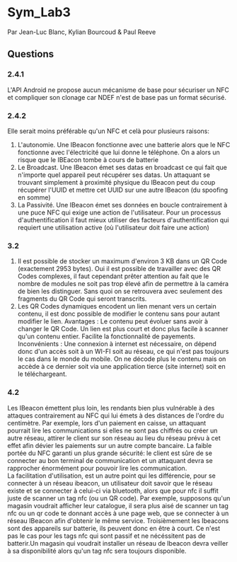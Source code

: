 # Sym_Lab3
Par Jean-Luc Blanc, Kylian Bourcoud & Paul Reeve

## Questions

### 2.4.1
L'API Android ne propose aucun mécanisme de base pour sécuriser un NFC et
compliquer son clonage car NDEF n'est de base pas un format sécurisé.


### 2.4.2
Elle serait moins préférable qu'un NFC et celà pour plusieurs raisons:
1. L'autonomie. Une IBeacon fonctionne avec une batterie alors que le NFC fonctionne avec l'électricité que lui donne le téléphone. On a alors un risque que le IBEacon tombe à cours de batterie
2. Le Broadcast. Une IBeacon émet ses datas en broadcast ce qui fait 
que n'importe quel appareil peut récupérer ses datas. Un attaquant se trouvant simplement à proximité physique du IBeacon peut du coup récupérer l'UUID
et mettre cet UUID sur une autre IBeacon (du spoofing en somme)
3. La Passivité. Une IBeacon émet ses données en boucle contrairement
à une puce NFC qui exige une action de l'utilisateur. Pour un processus d'authentification il faut mieux utiliser des facteurs d'authentification qui requiert une utilisation active (où l'utilisateur doit faire une action)



### 3.2

1. Il est possible de stocker un maximum d'environ 3 KB dans un QR Code (exactement 2953 bytes). Oui il est possible de travailler avec des QR Codes complexes, il faut cependant prêter attention au fait que le nombre de modules ne soit pas trop élevé afin de permettre à la caméra de bien les distinguer. Sans quoi on se retrouvera avec seulement des fragments du QR Code qui seront transcrits.
2. Les QR Codes dynamiques encodent un lien menant vers un certain contenu, il est donc possible de modifier le contenu sans pour autant modifier le lien.
   Avantages : Le contenu peut évoluer sans avoir à changer le QR Code. Un lien est plus court et donc plus facile à scanner qu'un contenu entier. Facilite la fonctionnalité de payements.
   Inconvénients : Une connexion à internet est nécessaire, on dépend donc d'un accès soit à un WI-FI soit au réseau, ce qui n'est pas toujours le cas dans le monde du mobile. On ne décode plus le contenu mais on accède à ce dernier soit via une application tierce (site internet) soit en le téléchargeant.



### 4.2
Les IBeacon émettent plus loin, les rendants bien plus vulnérable à des attaques contrairement au NFC qui lui émets à des distances de l'ordre du centimètre. 
Par exemple, lors d'un paiement en caisse, un attaquant pourrait lire les communications si elles ne sont pas chiffrés ou créer un autre réseau, attirer le client sur son réseau au lieu du réseau prévu à cet effet afin dévier les paiements sur un autre compte bancaire. La faible portée du NFC garanti un plus grande sécurité: le client est sûre de se connecter au bon terminal de communication et un attaquant devra se rapprocher énormément pour pouvoir lire les communication.  
La facilitation d'utilisation, est un autre point qui les différencie, pour se connecter à un réseau ibeacon, un utilisateur doit savoir que le réseau existe et se connecter à celui-ci via bluetooth, alors que pour nfc il suffit juste de scanner un tag nfc (ou un QR code). 
Par exemple, supposons qu'un magasin voudrait afficher leur catalogue, il sera plus aisé de scanner un tag nfc ou un qr code te donnant accès à une page web, que se connecter à un réseau IBeacon afin d'obtenir le même service.
Troisièmement les Ibeacons sont des appareils sur batterie, ils peuvent donc en être à court. Ce n'est pas le cas pour les tags nfc qui sont passif et ne nécéssitent pas de batterir.Un magasin qui voudrait installer un réseau de Ibeacon devra veiller à sa disponibilité alors qu'un tag nfc sera toujours disponible.
